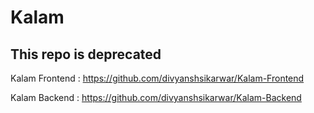 # Kalam
## This repo is deprecated
Kalam Frontend : https://github.com/divyanshsikarwar/Kalam-Frontend

Kalam Backend : https://github.com/divyanshsikarwar/Kalam-Backend
